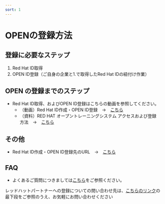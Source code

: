 ```yaml
---
sort: 1
---
```


# OPENの登録方法

## 登録に必要なステップ

1. Red Hat ID取得
2. OPEN ID登録（ご自身の企業と1.で取得したRed Hat IDの紐付け作業）


## OPEN の登録までのステップ
- Red Hat ID取得、およびOPEN ID登録はこちらの動画を参照してください。
    - （動画）Red Hat ID作成・OPEN ID登録　→　[こちら](https://view.highspot.com/viewer/60011a60a2e3a92b53ef1ccd)　
    - （資料）RED HAT オープントレーニングシステム アクセスおよび登録方法　→　[こちら](https://youtu.be/gUrKMyhHgnY)　

## その他
- Red Hat ID作成・OPEN ID登録先のURL　→　[こちら](https://connect.redhat.com/)

## FAQ
- よくあるご質問につきましては[こちら](https://view.highspot.com/viewer/60011af3a2e3a92b3eef4e87)をご参照ください。


レッドハットパートナーへの登録についての問い合わせ先は、[こちらのリンク](https://www.redhat.com/ja/global/japan/partners)の最下段をご参照のうえ、お気軽にお問い合わせください


